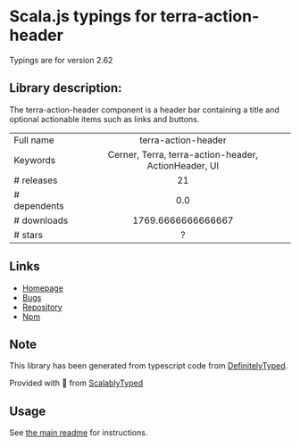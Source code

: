 
# Scala.js typings for terra-action-header

Typings are for version 2.62

## Library description:
The terra-action-header component is a header bar containing a title and optional actionable items such as links and buttons.

|                    |                 |
| ------------------ | :-------------: |
| Full name          | terra-action-header |
| Keywords           | Cerner, Terra, terra-action-header, ActionHeader, UI |
| # releases         | 21 |
| # dependents       | 0.0 |
| # downloads        | 1769.6666666666667 |
| # stars            | ? |

## Links
- [Homepage](https://github.com/cerner/terra-core#readme)
- [Bugs](https://github.com/cerner/terra-core/issues)
- [Repository](https://github.com/cerner/terra-core)
- [Npm](https://www.npmjs.com/package/terra-action-header)
    


## Note
This library has been generated from typescript code from [DefinitelyTyped](https://definitelytyped.org).

Provided with :purple_heart: from [ScalablyTyped](https://github.com/oyvindberg/ScalablyTyped)

## Usage
See [the main readme](../../readme.md) for instructions.


